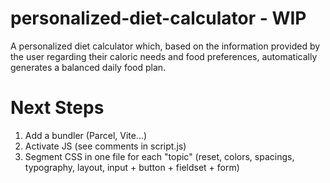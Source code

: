 # personalized-diet-calculator - WIP
A personalized diet calculator which, based on the information provided by the user regarding their caloric needs and food preferences, automatically generates a balanced daily food plan.

# Next Steps
1. Add a bundler (Parcel, Vite...)
2. Activate JS (see comments in script.js)
3. Segment CSS in one file for each "topic" (reset, colors, spacings, typography, layout, input + button + fieldset + form)
